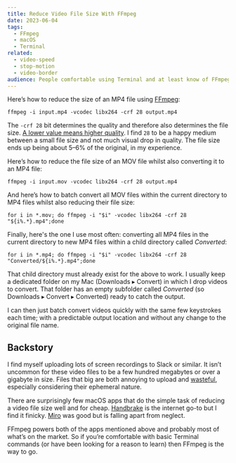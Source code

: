 ```yaml
---
title: Reduce Video File Size With FFmpeg
date: 2023-06-04
tags:
  - FFmpeg
  - macOS
  - Terminal
related:
  - video-speed
  - stop-motion
  - video-border
audience: People comfortable using Terminal and at least know of FFmpeg.
---
```


Here’s how to reduce the size of an MP4 file using [FFmpeg](https://ffmpeg.org):

```shell
ffmpeg -i input.mp4 -vcodec libx264 -crf 28 output.mp4
```

The `-crf 28` bit determines the quality and therefore also determines the file size. [A lower value means higher quality](https://superuser.com/a/677580/1680399). I find `28` to be a happy medium between a small file size and not much visual drop in quality. The file size ends up being about 5–6% of the original, in my experience.

Here’s how to reduce the file size of an MOV file whilst also converting it to an MP4 file:

```shell
ffmpeg -i input.mov -vcodec libx264 -crf 28 output.mp4
```

And here’s how to batch convert all MOV files within the current directory to MP4 files whilst also reducing their file size:

```shell
for i in *.mov; do ffmpeg -i "$i" -vcodec libx264 -crf 28 "${i%.*}.mp4";done
```

Finally, here's the one I use most often: converting all MP4 files in the current directory to new MP4 files within a child directory called _Converted_:

```shell
for i in *.mp4; do ffmpeg -i "$i" -vcodec libx264 -crf 28 "Converted/${i%.*}.mp4";done
```

That child directory must already exist for the above to work. I usually keep a dedicated folder on my Mac (Downloads ▸ Convert) in which I drop videos to convert. That folder has an empty subfolder called _Converted_ (so Downloads ▸ Convert ▸ Converted) ready to catch the output.

I can then just batch convert videos quickly with the same few keystrokes each time; with a predictable output location and without any change to the original file name.

## Backstory

I find myself uploading lots of screen recordings to Slack or similar. It isn’t uncommon for these video files to be a few hundred megabytes or over a gigabyte in size. Files that big are both annoying to upload and [wasteful](https://www.iea.org/reports/data-centres-and-data-transmission-networks), especially considering their ephemeral nature.

There are surprisingly few macOS apps that do the simple task of reducing a video file size well and for cheap. [Handbrake](https://handbrake.fr) is the internet go-to but I find it finicky. [Miro](http://www.mirovideoconverter.com) was good but is falling apart from neglect.

FFmpeg powers both of the apps mentioned above and probably most of what’s on the market. So if you’re comfortable with basic Terminal commands (or have been looking for a reason to learn) then FFmpeg is the way to go.
